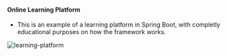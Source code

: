 #### Online Learning Platform

- This is an example of a learning platform in Spring Boot, with completly educational purposes on how the framework works.

![learning-platform](https://github.com/user-attachments/assets/19510ef7-3538-4074-85a5-274563386b6b)
